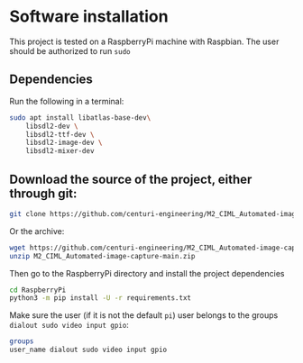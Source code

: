 # Software installation



This project is tested on a RaspberryPi machine with Raspbian. The user should be authorized to run `sudo`

## Dependencies


Run the following in a terminal:

```bash
sudo apt install libatlas-base-dev\
	libsdl2-dev \
	libsdl2-ttf-dev \
	libsdl2-image-dev \
	libsdl2-mixer-dev 
```


## Download the source of the project, either through git:

```bash
git clone https://github.com/centuri-engineering/M2_CIML_Automated-image-capture.git
```

Or the archive:

```bash
wget https://github.com/centuri-engineering/M2_CIML_Automated-image-capture/archive/refs/heads/main.zip
unzip M2_CIML_Automated-image-capture-main.zip
```

Then go to the RaspberryPi directory and install the project dependencies

```bash
cd RaspberryPi
python3 -m pip install -U -r requirements.txt
```

Make sure the user (if it is not the default `pi`) user belongs to the groups `dialout sudo video input gpio`:
```bash
groups
user_name dialout sudo video input gpio
```


